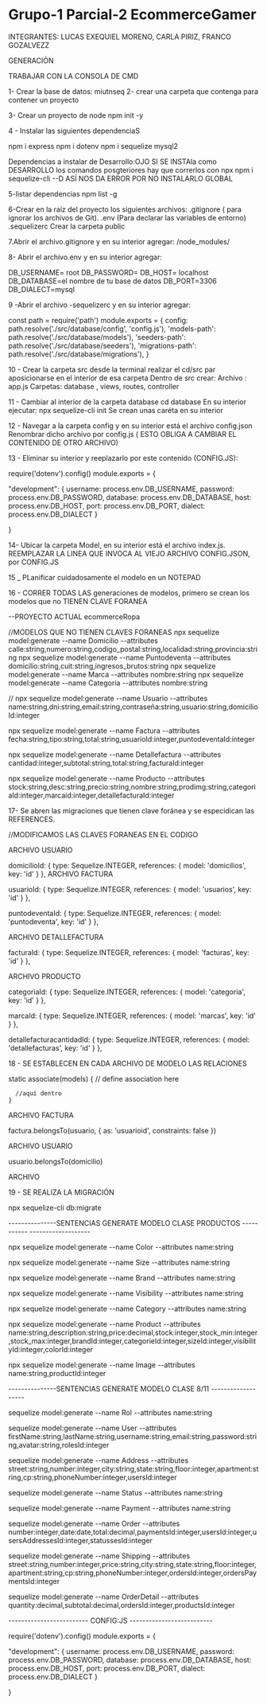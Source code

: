 # Grupo-1 Parcial-2 EcommerceGamer
INTEGRANTES: LUCAS EXEQUIEL MORENO, CARLA PIRIZ, FRANCO GOZALVEZZ


GENERACIÓN

TRABAJAR CON LA CONSOLA DE CMD

1- Crear la base de datos: miutnseq
2- crear una carpeta que contenga para contener un proyecto

3- Crear un proyecto de node
npm init -y

4 - Instalar las siguientes dependenciaS

npm i express
npm i dotenv
npm i sequelize mysql2

Dependencias a instalar de Desarrollo:OJO SI SE INSTAla como DESARROLLO  los comandos posgteriores hay que correrlos con npx
npm i sequelize-cli --D  ASÍ NOS DA ERROR POR NO INSTALARLO GLOBAL

5-listar dependencias
npm list -g 

6-Crear en la raíz del proyecto los siguientes archivos:
.gitignore ( para ignorar los archivos de Git). 
.env (Para declarar las variables de entorno)
.sequelizerc 
Crear la carpeta public


7.Abrir el archivo.gitignore y en su interior agregar:
/node_modules/

8- Abrir el archivo.env y en su interior agregar:

DB_USERNAME= root
DB_PASSWORD=
DB_HOST= localhost
DB_DATABASE=el nombre de tu base de datos
DB_PORT=3306
DB_DIALECT=mysql




9 -Abrir el archivo -sequelizerc y en su interior agregar:

const path = require('path')
module.exports = {
config: path.resolve('./src/database/config', 'config.js'),
'models-path': path.resolve('./src/database/models'),
'seeders-path': path.resolve('./src/database/seeders'),
'migrations-path': path.resolve('./src/database/migrations'),
}


10 - Crear la carpeta src
desde la terminal realizar el cd/src par aposicionarse en el interior de esa carpeta
Dentro de src crear:
Archivo : app.js
Carpetas: database , views, routes, controller

11 - Cambiar al interior de la carpeta database
cd database
En su interior ejecutar: npx sequelize-cli init
Se crean unas caréta en su interior

12 - Navegar a la carpeta config y en su interior está el archivo config.json
Renombrar dicho archivo por config.js ( ESTO OBLIGA A CAMBIAR EL CONTENIDO DE OTRO ARCHIVO)

13 - Eliminar su interior y reeplazarlo por este contenido (CONFIG.JS):

require('dotenv').config()
module.exports = {
  
  "development": {
  username: process.env.DB_USERNAME,
  password: process.env.DB_PASSWORD,
  database: process.env.DB_DATABASE,
  host: process.env.DB_HOST,
  port: process.env.DB_PORT,
  dialect: process.env.DB_DIALECT
  }

}

14- Ubicar la carpeta Model, en su interior está el archivo index.js. 
REEMPLAZAR LA LINEA QUE INVOCA AL VIEJO ARCHIVO CONFIG.JSON, por CONFIG.JS

15 _ PLanificar cuidadosamente el modelo en un NOTEPAD



16 - CORRER TODAS LAS generaciones de modelos, primero se crean los modelos que no TIENEN CLAVE FORANEA

--PROYECTO ACTUAL ecommerceRopa

//MODELOS QUE NO TIENEN CLAVES FORANEAS
npx sequelize model:generate --name Domicilio --attributes calle:string,numero:string,codigo_postal:string,localidad:string,provincia:string
npx sequelize model:generate --name Puntodeventa --attributes domicilio:string,cuit:string,ingresos_brutos:string
npx sequelize model:generate --name Marca --attributes nombre:string
npx sequelize model:generate --name Categoria --attributes nombre:string

//
npx sequelize model:generate --name Usuario --attributes name:string,dni:string,email:string,contraseña:string,usuario:string,domicilioId:integer

npx sequelize model:generate --name Factura --attributes fecha:string,tipo:string,total:string,usuarioId:integer,puntodeventaId:integer

npx sequelize model:generate --name Detallefactura --attributes cantidad:integer,subtotal:string,total:string,facturaId:integer

npx sequelize model:generate --name Producto --attributes stock:string,desc:string,precio:string,nombre:string,prodimg:string,categoriaId:integer,marcaid:integer,detallefacturaId:integer


17- Se abren las migraciones que tienen clave foránea y se especidican las REFERENCES.

//MODIFICAMOS LAS CLAVES FORANEAS EN EL CODIGO

ARCHIVO USUARIO

domicilioId: {
      type: Sequelize.INTEGER,
      references: {
        model: 'domicilios',
        key: 'id'
      }
    },
ARCHIVO FACTURA

usuarioId: {
      type: Sequelize.INTEGER,
      references: {
        model: 'usuarios',
        key: 'id'
      }
    },

puntodeventaId: {
      type: Sequelize.INTEGER,
      references: {
        model: 'puntodeventa',
        key: 'id'
      }
    },


ARCHIVO DETALLEFACTURA

facturaId: {
      type: Sequelize.INTEGER,
      references: {
        model: 'facturas',
        key: 'id'
      }
    },

ARCHIVO PRODUCTO

categoriaId: {
      type: Sequelize.INTEGER,
      references: {
        model: 'categoria',
        key: 'id'
      }
    },

marcaId: {
      type: Sequelize.INTEGER,
      references: {
        model: 'marcas',
        key: 'id'
      }
    },

detallefacturacantidadId: {
      type: Sequelize.INTEGER,
      references: {
        model: 'detallefacturas',
        key: 'id'
      }
    },




18 - SE ESTABLECEN EN CADA ARCHIVO DE MODELO LAS RELACIONES



static associate(models) {
      // define association here
	
      //aqui dentro
    }

ARCHIVO FACTURA
	
factura.belongsTo(usuario, { as: 'usuarioid', constraints: false })

ARCHIVO USUARIO

usuario.belongsTo(domicilio)

ARCHIVO 

 


19 - SE REALIZA LA MIGRACIÓN

npx sequelize-cli db:migrate







---------------SENTENCIAS GENERATE MODELO CLASE PRODUCTOS ----------- -------------------

npx sequelize model:generate --name Color --attributes name:string

npx sequelize model:generate --name Size --attributes name:string

npx sequelize model:generate --name Brand --attributes name:string

npx sequelize model:generate --name Visibility --attributes name:string

npx sequelize model:generate --name Category --attributes name:string

npx sequelize model:generate --name Product --attributes name:string,description:string,price:decimal,stock:integer,stock_min:integer,stock_max:integer,brandId:integer,categorieId:integer,sizeId:integer,visibilityId:integer,colorId:integer

npx sequelize model:generate --name Image --attributes name:string,productId:integer


---------------SENTENCIAS GENERATE MODELO CLASE 8/11 -------------------


sequelize model:generate --name Rol --attributes name:string

sequelize model:generate --name User --attributes firstName:string,lastName:string,username:string,email:string,password:string,avatar:string,rolesId:integer

sequelize model:generate --name Address --attributes street:string,number:integer,city:string,state:string,floor:integer,apartment:string,cp:string,phoneNumber:integer,usersId:integer

sequelize model:generate --name Status --attributes name:string

sequelize model:generate --name Payment --attributes name:string

sequelize model:generate --name Order --attributes number:integer,date:date,total:decimal,paymentsId:integer,usersId:integer,usersAddressesId:integer,statussesId:integer

sequelize model:generate --name Shipping --attributes street:string,number:integer,price:string,city:string,state:string,floor:integer,apartment:string,cp:string,phoneNumber:integer,ordersId:integer,ordersPaymentsId:integer

sequelize model:generate --name OrderDetail --attributes quantity:decimal,subtotal:decimal,ordersId:integer,productsId:integer

------------------------- CONFIG:JS --------------------------

require('dotenv').config()
module.exports = {
  
  "development": {
  username: process.env.DB_USERNAME,
  password: process.env.DB_PASSWORD,
  database: process.env.DB_DATABASE,
  host: process.env.DB_HOST,
  port: process.env.DB_PORT,
  dialect: process.env.DB_DIALECT
  }

}
